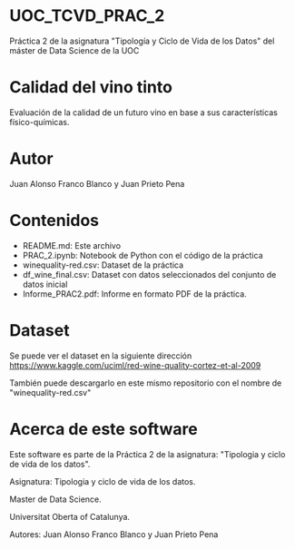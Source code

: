 # UOC_TCVD_PRAC_2
Práctica 2 de la asignatura "Tipología y Ciclo de Vida de los Datos" del máster de Data Science de la UOC


# Calidad del vino tinto
Evaluación de la calidad de un futuro vino en base a sus características físico-químicas.

# Autor
Juan Alonso Franco Blanco y Juan Prieto Pena

# Contenidos
* README.md: Este archivo
* PRAC_2.ipynb: Notebook de Python con el código de la práctica
* winequality-red.csv: Dataset de la práctica
* df_wine_final.csv: Dataset con datos seleccionados del conjunto de datos inicial
* Informe_PRAC2.pdf: Informe en formato PDF de la práctica.

# Dataset
Se puede ver el dataset en la siguiente dirección https://www.kaggle.com/uciml/red-wine-quality-cortez-et-al-2009

También puede descargarlo en este mismo repositorio con el nombre de "winequality-red.csv"

# Acerca de este software
Este software es parte de la Práctica 2 de la asignatura: "Tipologia y ciclo de vida de los datos".

Asignatura: Tipologia y ciclo de vida de los datos.

Master de Data Science.

Universitat Oberta of Catalunya.

Autores: Juan Alonso Franco Blanco y Juan Prieto Pena
